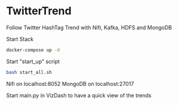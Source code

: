 # TwitterTrend
Follow Twitter HashTag Trend with Nifi, Kafka, HDFS and MongoDB

Start Stack

````bash
docker-compose up -d
````

Start "start_up" script
````bash
bash start_all.sh
````


Nifi on localhost:8052
MongoDB on localhost:27017

Start main.py in VizDash to have a quick view of the trends
